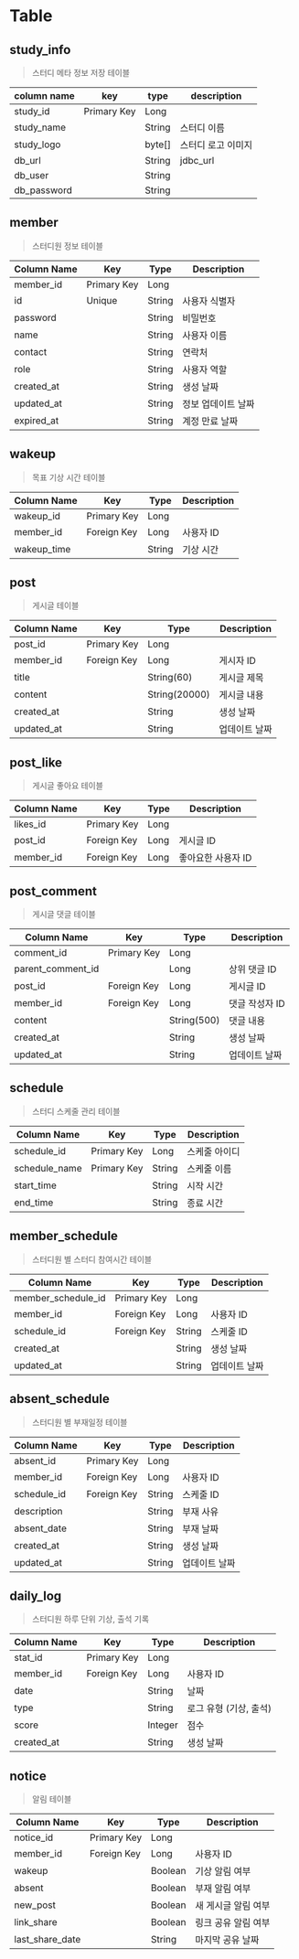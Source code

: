 # Table

## study_info

> 스터디 메타 정보 저장 테이블

| column name | key         | type   | description        |
| ----------- | ----------- | ------ | ------------------ |
| study_id    | Primary Key | Long   |                    |
| study_name  |             | String | 스터디 이름        |
| study_logo  |             | byte[] | 스터디 로고 이미지 |
| db_url      |             | String | jdbc_url           |
| db_user     |             | String |                    |
| db_password |             | String |                    |

## member

> 스터디원 정보 테이블

| Column Name | Key         | Type   | Description        |
| ----------- | ----------- | ------ | ------------------ |
| member_id   | Primary Key | Long   |                    |
| id          | Unique      | String | 사용자 식별자      |
| password    |             | String | 비밀번호           |
| name        |             | String | 사용자 이름        |
| contact     |             | String | 연락처             |
| role        |             | String | 사용자 역할        |
| created_at  |             | String | 생성 날짜          |
| updated_at  |             | String | 정보 업데이트 날짜 |
| expired_at  |             | String | 계정 만료 날짜     |

## wakeup

> 목표 기상 시간 테이블

| Column Name | Key         | Type   | Description |
| ----------- | ----------- | ------ | ----------- |
| wakeup_id   | Primary Key | Long   |             |
| member_id   | Foreign Key | Long   | 사용자 ID   |
| wakeup_time |             | String | 기상 시간   |

## post

> 게시글 테이블

| Column Name | Key         | Type          | Description   |
| ----------- | ----------- | ------------- | ------------- |
| post_id     | Primary Key | Long          |               |
| member_id   | Foreign Key | Long          | 게시자 ID     |
| title       |             | String(60)    | 게시글 제목   |
| content     |             | String(20000) | 게시글 내용   |
| created_at  |             | String        | 생성 날짜     |
| updated_at  |             | String        | 업데이트 날짜 |

## post_like

> 게시글 좋아요 테이블

| Column Name | Key         | Type | Description        |
| ----------- | ----------- | ---- | ------------------ |
| likes_id    | Primary Key | Long |                    |
| post_id     | Foreign Key | Long | 게시글 ID          |
| member_id   | Foreign Key | Long | 좋아요한 사용자 ID |

## post_comment

> 게시글 댓글 테이블

| Column Name       | Key         | Type        | Description    |
| ----------------- | ----------- | ----------- | -------------- |
| comment_id        | Primary Key | Long        |                |
| parent_comment_id |             | Long        | 상위 댓글 ID   |
| post_id           | Foreign Key | Long        | 게시글 ID      |
| member_id         | Foreign Key | Long        | 댓글 작성자 ID |
| content           |             | String(500) | 댓글 내용      |
| created_at        |             | String      | 생성 날짜      |
| updated_at        |             | String      | 업데이트 날짜  |

## schedule

> 스터디 스케줄 관리 테이블

| Column Name   | Key         | Type   | Description   |
| ------------- | ----------- | ------ | ------------- |
| schedule_id   | Primary Key | Long   | 스케줄 아이디 |
| schedule_name | Primary Key | String | 스케줄 이름   |
| start_time    |             | String | 시작 시간     |
| end_time      |             | String | 종료 시간     |

## member_schedule

> 스터디원 별 스터디 참여시간 테이블

| Column Name        | Key         | Type   | Description   |
| ------------------ | ----------- | ------ | ------------- |
| member_schedule_id | Primary Key | Long   |               |
| member_id          | Foreign Key | Long   | 사용자 ID     |
| schedule_id        | Foreign Key | String | 스케줄 ID     |
| created_at         |             | String | 생성 날짜     |
| updated_at         |             | String | 업데이트 날짜 |

## absent_schedule

> 스터디원 별 부재일정 테이블

| Column Name | Key         | Type   | Description   |
| ----------- | ----------- | ------ | ------------- |
| absent_id   | Primary Key | Long   |               |
| member_id   | Foreign Key | Long   | 사용자 ID     |
| schedule_id | Foreign Key | String | 스케줄 ID     |
| description |             | String | 부재 사유     |
| absent_date |             | String | 부재 날짜     |
| created_at  |             | String | 생성 날짜     |
| updated_at  |             | String | 업데이트 날짜 |

## daily_log

> 스터디원 하루 단위 기상, 출석 기록

| Column Name | Key         | Type    | Description            |
| ----------- | ----------- | ------- | ---------------------- |
| stat_id     | Primary Key | Long    |                        |
| member_id   | Foreign Key | Long    | 사용자 ID              |
| date        |             | String  | 날짜                   |
| type        |             | String  | 로그 유형 (기상, 출석) |
| score       |             | Integer | 점수                   |
| created_at  |             | String  | 생성 날짜              |

## notice

> 알림 테이블

| Column Name     | Key         | Type    | Description         |
| --------------- | ----------- | ------- | ------------------- |
| notice_id       | Primary Key | Long    |                     |
| member_id       | Foreign Key | Long    | 사용자 ID           |
| wakeup          |             | Boolean | 기상 알림 여부      |
| absent          |             | Boolean | 부재 알림 여부      |
| new_post        |             | Boolean | 새 게시글 알림 여부 |
| link_share      |             | Boolean | 링크 공유 알림 여부 |
| last_share_date |             | String  | 마지막 공유 날짜    |
